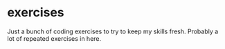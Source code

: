 # exercises
Just a bunch of coding exercises to try to keep my skills fresh. Probably a lot of repeated exercises in here.
